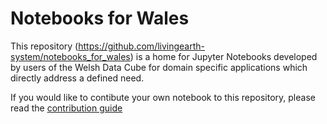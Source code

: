 # Notebooks for Wales

This repository (https://github.com/livingearth-system/notebooks_for_wales) is a home for Jupyter Notebooks developed
by users of the Welsh Data Cube for domain specific applications which directly address a defined need. 

If you would like to contibute your own notebook to this repository, please read the [contribution guide](CONTRIBUTING.md)
